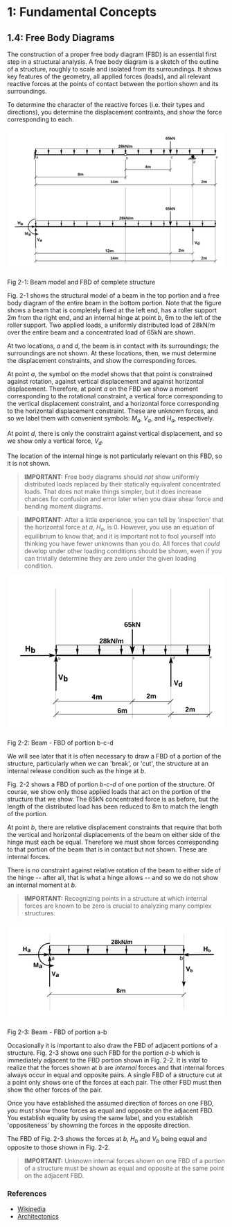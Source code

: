# 1: Fundamental Concepts

## 1.4: Free Body Diagrams


The construction of a proper free body diagram (FBD) is an essential
first step in a structural analysis.  A free body diagram is a sketch
of the outline of a structure, roughly to scale and isolated from its
surroundings.  It shows key features of the geometry, all applied
forces (loads), and all relevant reactive forces at the points of
contact between the portion shown and its surroundings.

To determine the character of the reactive forces (i.e. their types
and directions), you determine the displacement contraints, and show
the force corresponding to each.

![Beam Model and FBD](images/fbd/drawing-1.svg)

   Fig 2-1: Beam model and FBD of complete structure

Fig. 2-1 shows the structural model of a beam in the top portion and a
free body diagram of the entire beam in the bottom portion.  Note that
the figure shows a beam that is completely fixed at the left end, has
a roller support 2m from the right end, and an internal hinge at point
*b*, 6m to the left of the roller support.  Two applied loads, a
uniformly distributed load of 28kN/m over the entire beam and a
concentrated load of 65kN are shown.

At two locations, *a* and *d*, the beam is in contact with its
surroundings; the surroundings are not shown.  At these locations,
then, we must determine the displacement constraints, and show the
corresponding forces.

At point *a*, the symbol on the model shows that that point is
constrained against rotation, against vertical displacement and
against horizontal displacement.  Therefore, at point *a* on the FBD
we show a moment corresponding to the rotational constraint, a
vertical force corresponding to the vertical displacement constraint,
and a horizontal force corresponding to the horizontal displacement
constraint.  These are unknown forces, and so we label them with
convenient symbols: $M_a$, $V_a$, and $H_a$,
respectively.

At point *d*, there is only the constraint against vertical
displacement, and so we show only a vertical force, $V_d$.

The location of the internal hinge is not particularly relevant on
this FBD, so it is not shown.

> **IMPORTANT:**
   Free body diagrams should *not* show uniformly distributed loads
   replaced by their statically equivalent concentrated loads.  That
   does not make things simpler, but it does increase chances for
   confusion and error later when you draw shear force and bending
   moment diagrams.

> **IMPORTANT:**
   After a little experience, you can tell by 'inspection' that the
   horizontal force at *a*, $H_a$, is 0.  However, you use an
   equation of equilibrium to know that, and it is important not to
   fool yourself into thinking you have fewer unknowns than you do.
   All forces that *could* develop under other loading conditions
   should be shown, even if you can trivially determine they are zero
   under the given loading condition.

![FBD of portion b-c-d](images/fbd/drawing-2.svg)

   Fig 2-2: Beam - FBD of portion b-c-d

We will see later that it is often necessary to draw a FBD of a
portion of the structure, particularly when we can 'break', or 'cut',
the structure at an internal release condition such as the hinge at
*b*.

Fig. 2-2 shows a FBD of portion *b-c-d* of one portion of the
structure.  Of course, we show only those applied loads that act on
the portion of the structure that we show.  The 65kN concentrated
force is as before, but the length of the distributed load has been
reduced to 8m to match the length of the portion.

At point *b*, there are relative displacement constraints that require
that both the vertical and horizontal displacements of the beam on
either side of the hinge must each be equal.  Therefore we must show
forces corresponding to that portion of the beam that is in contact
but not shown.  These are internal forces.

There is no constraint against relative rotation of the beam to either
side of the hinge -- after all, that is what a hinge allows -- and so
we do not show an internal moment at *b*.

> **IMPORTANT:**
  Recognizing points in a structure at which internal forces are known to be zero is crucial to
  analyzing many complex structures.

![FBD of portion a-b](images/fbd/drawing-3.svg)

   Fig 2-3: Beam - FBD of portion a-b

Occasionally it is important to also draw the FBD of adjacent portions
of a structure.  Fig. 2-3 shows one such FBD for the portion *a-b*
which is immediately adjacent to the FBD portion shown in Fig. 2-2.
It is *vital* to realize that the forces shown at *b* are *internal*
forces and that internal forces always occur in equal and opposite
pairs.  A single FBD of a structure cut at a point only shows one of
the forces at each pair.  The other FBD must then show the other forces
of the pair.

Once you have established the assumed direction of forces on one FBD,
you *must* show those forces as equal and opposite on the adjacent
FBD.  You establish equality by using the same label, and you
establish 'oppositeness' by showning the forces in the opposite
direction.

The FBD of Fig. 2-3 shows the forces at *b*, $H_b$ and $V_b$ being
equal and opposite to those shown in Fig. 2-2.

> **IMPORTANT:**
   Unknown internal forces shown on one FBD of a portion of a
   structure must be shown as equal and opposite at the same point on
   the adjacent FBD.

### References

* [Wikipedia](http://en.wikipedia.org/wiki/Free_body_diagram)
* [Architectonics](http://web.mit.edu/4.441/1_lectures/1_lecture14/1_lecture14.html)
